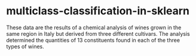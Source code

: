 # multiclass-classification-in-sklearn

These data are the results of a chemical analysis of wines grown in the same region in Italy but derived from three different cultivars. The analysis determined the quantities of 13 constituents found in each of the three types of wines.
